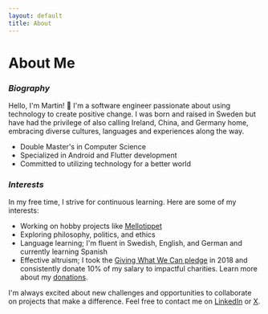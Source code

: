 ```yaml
---
layout: default
title: About
---
```


# About Me

### _Biography_

Hello, I'm Martin! 👋 I'm a software engineer passionate about using technology
to create positive change. I was born and raised in Sweden but have had the
privilege of also calling Ireland, China, and Germany home, embracing diverse
cultures, languages and experiences along the way.

- Double Master's in Computer Science
- Specialized in Android and Flutter development
- Committed to utilizing technology for a better world

### _Interests_

In my free time, I strive for continuous learning. Here are some of my
interests:

- Working on hobby projects like
  [Mellotippet](https://github.com/molundb/mellotippet)
- Exploring philosophy, politics, and ethics
- Language learning; I'm fluent in Swedish, English, and German and currently
  learning Spanish
- Effective altruism; I took the
  [Giving What We Can pledge](https://www.givingwhatwecan.org/pledge) in 2018
  and consistently donate 10% of my salary to impactful charities. Learn more
  about my [donations](/donations/).

I'm always excited about new challenges and opportunities to collaborate on
projects that make a difference. Feel free to contact me on
[LinkedIn](https://www.linkedin.com/in/martin-lundberg/) or
[X](https://twitter.com/martinlunddev).
